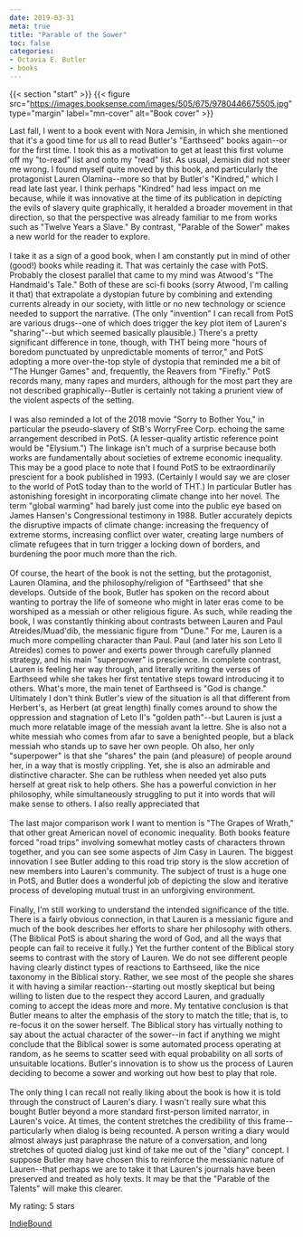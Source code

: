 ```yaml
---
date: 2019-03-31
meta: true
title: "Parable of the Sower"
toc: false
categories:
- Octavia E. Butler
- books
---
```


{{< section "start" >}}
{{< figure src="https://images.booksense.com/images/505/675/9780446675505.jpg" type="margin" label="mn-cover" alt="Book cover" >}}

Last fall, I went to a book event with Nora Jemisin, in which she mentioned that it's a good time for us all to read Butler's "Earthseed" books again--or for the first time. I took this as a motivation to get at least this first volume off my "to-read" list and onto my "read" list. As usual, Jemisin did not steer me wrong. I found myself quite moved by this book, and particularly the protagonist Lauren Olamina--more so that by Butler's "Kindred," which I read late last year. I think perhaps "Kindred" had less impact on me because, while it was innovative at the time of its publication in depicting the evils of slavery quite graphically, it heralded a broader movement in that direction, so that the perspective was already familiar to me from works such as "Twelve Years a Slave." By contrast, "Parable of the Sower" makes a new world for the reader to explore.<br /><br />I take it as a sign of a good book, when I am constantly put in mind of other (good!) books while reading it. That was certainly the case with PotS. Probably the closest parallel that came to my mind was Atwood's "The Handmaid's Tale." Both of these are sci-fi books (sorry Atwood, I'm calling it that) that extrapolate a dystopian future by combining and extending currents already in our society, with little or no new technology or science needed to support the narrative. (The only "invention" I can recall from PotS are various drugs--one of which does trigger the key plot item of Lauren's "sharing"--but which seemed basically plausible.) There's a pretty significant difference in tone, though, with THT being more "hours of boredom punctuated by unpredictable moments of terror," and PotS adopting a more over-the-top style of dystopia that reminded me a bit of "The Hunger Games" and, frequently, the Reavers from "Firefly." PotS records many, many rapes and murders, although for the most part they are not described graphically--Butler is certainly not taking a prurient view of the violent aspects of the setting.<br /><br />I was also reminded a lot of the 2018 movie "Sorry to Bother You," in particular the pseudo-slavery of StB's WorryFree Corp. echoing the same arrangement described in PotS. (A lesser-quality artistic reference point would be "Elysium.") The linkage isn't much of a surprise because both works are fundamentally about societies of extreme economic inequality. This may be a good place to note that I found PotS to be extraordinarily prescient for a book published in 1993. (Certainly I would say we are closer to the world of PotS today than to the world of THT.) In particular Butler has astonishing foresight in incorporating climate change into her novel. The term "global warming" had barely just come into the public eye based on James Hansen's Congressional testimony in 1988. Butler accurately depicts the disruptive impacts of climate change: increasing the frequency of extreme storms, increasing conflict over water, creating large numbers of climate refugees that in turn trigger a locking down of borders, and burdening the poor much more than the rich. <br /><br />Of course, the heart of the book is not the setting, but the protagonist, Lauren Olamina, and the philosophy/religion of "Earthseed" that she develops. Outside of the book, Butler has spoken on the record about wanting to portray the life of someone who might in later eras come to be worshiped as a messiah or other religious figure. As such, while reading the book, I was constantly thinking about contrasts between Lauren and Paul Atreides/Muad'dib, the messianic figure from "Dune." For me, Lauren is a much more compelling character than Paul. Paul (and later his son Leto II Atreides) comes to power and exerts power through carefully planned strategy, and his main "superpower" is prescience. In complete contrast, Lauren is feeling her way through, and literally writing the verses of Earthseed while she takes her first tentative steps toward introducing it to others. What's more, the main tenet of Earthseed is "God is change." Ultimately I don't think Butler's view of the situation is all that different from Herbert's, as Herbert (at great length) finally comes around to show the oppression and stagnation of Leto II's "golden path"--but Lauren is just a much more relatable image of the messiah avant la lettre. She is also not a white messiah who comes from afar to save a benighted people, but a black messiah who stands up to save her own people. Oh also, her only "superpower" is that she "shares" the pain (and pleasure) of people around her, in a way that is mostly crippling. Yet, she is also an admirable and distinctive character. She can be ruthless when needed yet also puts herself at great risk to help others. She has a powerful conviction in her philosophy, while simultaneously struggling to put it into words that will make sense to others. I also really appreciated that <br /><br />The last major comparison work I want to mention is "The Grapes of Wrath," that other great American novel of economic inequality. Both books feature forced "road trips" involving somewhat motley casts of characters thrown together, and you can see some aspects of Jim Casy in Lauren. The biggest innovation I see Butler adding to this road trip story is the slow accretion of new members into Lauren's community. The subject of trust is a huge one in PotS, and Butler does a wonderful job of depicting the slow and iterative process of developing mutual trust in an unforgiving environment.<br /><br />Finally, I'm still working to understand the intended significance of the title. There is a fairly obvious connection, in that Lauren is a messianic figure and much of the book describes her efforts to share her philosophy with others. (The Biblical PotS is about sharing the word of God, and all the ways that people can fail to receive it fully.) Yet the further content of the Biblical story seems to contrast with the story of Lauren. We do not see different people having clearly distinct types of reactions to Earthseed, like the nice taxonomy in the Biblical story. Rather, we see most of the people she shares it with having a similar reaction--starting out mostly skeptical but being willing to listen due to the respect they accord Lauren, and gradually coming to accept the ideas more and more. My tentative conclusion is that Butler means to alter the emphasis of the story to match the title; that is, to re-focus it on the sower herself. The Biblical story has virtually nothing to say about the actual character of the sower--in fact if anything we might conclude that the Biblical sower is some automated process operating at random, as he seems to scatter seed with equal probability on all sorts of unsuitable locations. Butler's innovation is to show us the process of Lauren deciding to become a sower and working out how best to play that role.<br /><br />The only thing I can recall not really liking about the book is how it is told through the construct of Lauren's diary. I wasn't really sure what this bought Butler beyond a more standard first-person limited narrator, in Lauren's voice. At times, the content stretches the credibility of this frame--particularly when dialog is being recounted. A person writing a diary would almost always just paraphrase the nature of a conversation, and long stretches of quoted dialog just kind of take me out of the "diary" concept. I suppose Butler may have chosen this to reinforce the messianic nature of Lauren--that perhaps we are to take it that Lauren's journals have been preserved and treated as holy texts. It may be that the "Parable of the Talents" will make this clearer.

My rating: 5 stars  

[IndieBound](https://www.indiebound.org/book/9780446675505)
